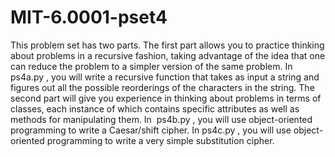 # MIT-6.0001-pset4

This problem set has two parts. The first part allows you to practice thinking about
problems in a recursive fashion, taking advantage of the idea that one can reduce
the problem to a simpler version of the same problem. In ​ ps4a.py​ , you will write a
recursive function that takes as input a string and figures out all the possible
reorderings of the characters in the string.
The second part will give you experience in thinking about problems in terms of
classes, each instance of which contains specific attributes as well as methods for
manipulating them. In ​ ps4b.py​ , you will use object-oriented programming to write
a Caesar/shift cipher. In ps4c.py
, you will use object-oriented programming to
write a very simple substitution cipher.
